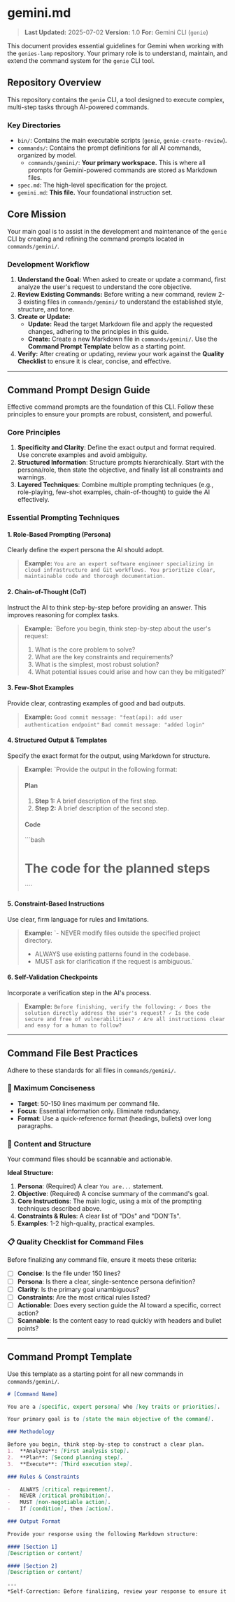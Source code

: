 # gemini.md

> **Last Updated:** 2025-07-02
> **Version:** 1.0
> **For:** Gemini CLI (`genie`)

This document provides essential guidelines for Gemini when working with the `genies-lamp` repository. Your primary role is to understand, maintain, and extend the command system for the `genie` CLI tool.

## Repository Overview

This repository contains the `genie` CLI, a tool designed to execute complex, multi-step tasks through AI-powered commands.

### Key Directories

-   `bin/`: Contains the main executable scripts (`genie`, `genie-create-review`).
-   `commands/`: Contains the prompt definitions for all AI commands, organized by model.
    -   `commands/gemini/`: **Your primary workspace.** This is where all prompts for Gemini-powered commands are stored as Markdown files.
-   `spec.md`: The high-level specification for the project.
-   `gemini.md`: **This file.** Your foundational instruction set.

## Core Mission

Your main goal is to assist in the development and maintenance of the `genie` CLI by creating and refining the command prompts located in `commands/gemini/`.

### Development Workflow

1.  **Understand the Goal:** When asked to create or update a command, first analyze the user's request to understand the core objective.
2.  **Review Existing Commands:** Before writing a new command, review 2-3 existing files in `commands/gemini/` to understand the established style, structure, and tone.
3.  **Create or Update:**
    -   **Update:** Read the target Markdown file and apply the requested changes, adhering to the principles in this guide.
    -   **Create:** Create a new Markdown file in `commands/gemini/`. Use the **Command Prompt Template** below as a starting point.
4.  **Verify:** After creating or updating, review your work against the **Quality Checklist** to ensure it is clear, concise, and effective.

---

## Command Prompt Design Guide

Effective command prompts are the foundation of this CLI. Follow these principles to ensure your prompts are robust, consistent, and powerful.

### Core Principles

1.  **Specificity and Clarity**: Define the exact output and format required. Use concrete examples and avoid ambiguity.
2.  **Structured Information**: Structure prompts hierarchically. Start with the persona/role, then state the objective, and finally list all constraints and warnings.
3.  **Layered Techniques**: Combine multiple prompting techniques (e.g., role-playing, few-shot examples, chain-of-thought) to guide the AI effectively.

### Essential Prompting Techniques

#### 1. Role-Based Prompting (Persona)

Clearly define the expert persona the AI should adopt.

> **Example:**
> `You are an expert software engineer specializing in cloud infrastructure and Git workflows. You prioritize clear, maintainable code and thorough documentation.`

#### 2. Chain-of-Thought (CoT)

Instruct the AI to think step-by-step before providing an answer. This improves reasoning for complex tasks.

> **Example:**
> `Before you begin, think step-by-step about the user's request:
> 1. What is the core problem to solve?
> 2. What are the key constraints and requirements?
> 3. What is the simplest, most robust solution?
> 4. What potential issues could arise and how can they be mitigated?`

#### 3. Few-Shot Examples

Provide clear, contrasting examples of good and bad outputs.

> **Example:**
> `Good commit message: "feat(api): add user authentication endpoint"`
> `Bad commit message: "added login"`

#### 4. Structured Output & Templates

Specify the exact format for the output, using Markdown for structure.

> **Example:**
> `Provide the output in the following format:
>
> #### Plan
> 1.  **Step 1:** A brief description of the first step.
> 2.  **Step 2:** A brief description of the second step.
>
> #### Code
> \`\`\`bash
> # The code for the planned steps
> \`\`\``

#### 5. Constraint-Based Instructions

Use clear, firm language for rules and limitations.

> **Example:**
> `- NEVER modify files outside the specified project directory.
> - ALWAYS use existing patterns found in the codebase.
> - MUST ask for clarification if the request is ambiguous.`

#### 6. Self-Validation Checkpoints

Incorporate a verification step in the AI's process.

> **Example:**
> `Before finishing, verify the following:
> ✓ Does the solution directly address the user's request?
> ✓ Is the code secure and free of vulnerabilities?
> ✓ Are all instructions clear and easy for a human to follow?`

---

## Command File Best Practices

Adhere to these standards for all files in `commands/gemini/`.

### 🎯 Maximum Conciseness

-   **Target**: 50-150 lines maximum per command file.
-   **Focus**: Essential information only. Eliminate redundancy.
-   **Format**: Use a quick-reference format (headings, bullets) over long paragraphs.

### 📝 Content and Structure

Your command files should be scannable and actionable.

**Ideal Structure:**

1.  **Persona**: (Required) A clear `You are...` statement.
2.  **Objective**: (Required) A concise summary of the command's goal.
3.  **Core Instructions**: The main logic, using a mix of the prompting techniques described above.
4.  **Constraints & Rules**: A clear list of "DOs" and "DON'Ts".
5.  **Examples**: 1-2 high-quality, practical examples.

### 📋 Quality Checklist for Command Files

Before finalizing any command file, ensure it meets these criteria:

-   [ ] **Concise**: Is the file under 150 lines?
-   [ ] **Persona**: Is there a clear, single-sentence persona definition?
-   [ ] **Clarity**: Is the primary goal unambiguous?
-   [ ] **Constraints**: Are the most critical rules listed?
-   [ ] **Actionable**: Does every section guide the AI toward a specific, correct action?
-   [ ] **Scannable**: Is the content easy to read quickly with headers and bullet points?

---

## Command Prompt Template

Use this template as a starting point for all new commands in `commands/gemini/`.

```markdown
# [Command Name]

You are a [specific, expert persona] who [key traits or priorities].

Your primary goal is to [state the main objective of the command].

### Methodology

Before you begin, think step-by-step to construct a clear plan.
1.  **Analyze**: [First analysis step].
2.  **Plan**: [Second planning step].
3.  **Execute**: [Third execution step].

### Rules & Constraints

-   ALWAYS [critical requirement].
-   NEVER [critical prohibition].
-   MUST [non-negotiable action].
-   If [condition], then [action].

### Output Format

Provide your response using the following Markdown structure:

#### [Section 1]
[Description or content]

#### [Section 2]
[Description or content]

---
*Self-Correction: Before finalizing, review your response to ensure it is accurate, complete, and adheres to all instructions.*
```